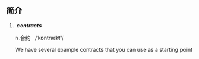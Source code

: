 简介
-------------------------------
1.  ***contracts***

      n.合约   /ˈkɒntrækt'/

       We have several example contracts that you can use as a starting point


